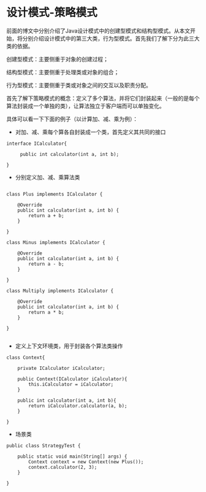 # 设计模式-策略模式

前面的博文中分别介绍了Java设计模式中的创建型模式和结构型模式。从本文开始，将分别介绍设计模式中的第三大类，行为型模式。首先我们了解下分为此三大类的依据。

创建型模式：主要侧重于对象的创建过程；

结构型模式：主要侧重于处理类或对象的组合；

行为型模式：主要侧重于类或对象之间的交互以及职责分配。

首先了解下策略模式的概念：定义了多个算法，并将它们封装起来（一般的是每个算法封装成一个单独的类），让算法独立于客户端而可以单独变化。

具体可以看一下下面的例子（以计算加、减、乘为例）：


- 对加、减、乘每个算各自封装成一个类，首先定义其共同的接口

```
interface ICalculator{
     
     public int calculator(int a, int b);

}

```

- 分别定义加、减、乘算法类

```

class Plus implements ICalculator {

    @Override
    public int calculator(int a, int b) {
        return a + b;
    }

}

class Minus implements ICalculator {

    @Override
    public int calculator(int a, int b) {
        return a - b;
    }

}

class Multiply implements ICalculator {

    @Override
    public int calculator(int a, int b) {
        return a * b;
    }

}


```

- 定义上下文环境类，用于封装各个算法类操作


```
class Context{
    
    private ICalculator iCalculator;
    
    public Context(ICalculator iCalculator){
        this.iCalculator = iCalculator;
    }
    
    public int calculator(int a, int b){
        return iCalculator.calculator(a, b);
    }
    
}

```

- 场景类


```
public class StrategyTest {

    public static void main(String[] args) {
        Context context = new Context(new Plus());
        context.calculator(2, 3);
    }

}

```

